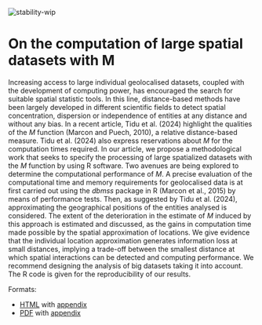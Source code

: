 ![stability-wip](https://img.shields.io/badge/stability-work_in_progress-lightgrey.svg)

# On the computation of large spatial datasets with M

  Increasing access to large individual geolocalised datasets, coupled with the development of computing power, has encouraged the search for suitable spatial statistic tools.
  In this line, distance-based methods have been largely developed in different scientific fields to detect spatial concentration, dispersion or independence of entities at any distance and without any bias. 
  In a recent article, Tidu et al. (2024) highlight the qualities of the *M* function (Marcon and Puech, 2010), a relative distance-based measure.
  Tidu et al. (2024) also express reservations about *M* for the computation times required.
  In our article, we propose a methodological work that seeks to specify the processing of large spatialized datasets with the *M* function by using R software.
  Two avenues are being explored to determine the computational performance of *M*.
  A precise evaluation of the computational time and memory requirements for geolocalised data is at first carried out using the *dbmss* package in R (Marcon et al., 2015) by means of performance tests. 
  Then, as suggested by Tidu et al. (2024), approximating the geographical positions of the entities analysed is considered.
  The extent of the deterioration in the estimate of *M* induced by this approach is estimated and discussed, as the gains in computation time made possible by the spatial approximation of locations.
  We give evidence that the individual location approximation generates information loss at small distances, implying a trade-off between the smallest distance at which spatial interactions can be detected and computing performance.
  We recommend designing the analysis of big datasets taking it into account.
  The R code is given for the reproducibility of our results.


Formats:

- [HTML](https://EricMarcon.github.io/MLargeDataSets/MLargeDataSets.html) with [appendix](https://EricMarcon.github.io/MLargeDataSets/Appendix.html) 
- [PDF](https://EricMarcon.github.io/MLargeDataSets/MLargeDataSets.pdf) with [appendix](https://EricMarcon.github.io/MLargeDataSets/Appendix.pdf) 
